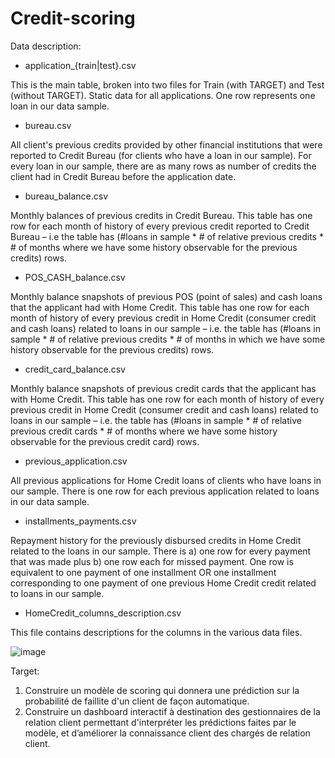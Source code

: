 # Credit-scoring

Data description:

* application_{train|test}.csv

This is the main table, broken into two files for Train (with TARGET) and Test (without TARGET).
Static data for all applications. One row represents one loan in our data sample.

* bureau.csv

All client's previous credits provided by other financial institutions that were reported to Credit Bureau (for clients who have a loan in our sample).
For every loan in our sample, there are as many rows as number of credits the client had in Credit Bureau before the application date.

* bureau_balance.csv

Monthly balances of previous credits in Credit Bureau.
This table has one row for each month of history of every previous credit reported to Credit Bureau – i.e the table has (#loans in sample * # of relative previous credits * # of months where we have some history observable for the previous credits) rows.

* POS_CASH_balance.csv

Monthly balance snapshots of previous POS (point of sales) and cash loans that the applicant had with Home Credit.
This table has one row for each month of history of every previous credit in Home Credit (consumer credit and cash loans) related to loans in our sample – i.e. the table has (#loans in sample * # of relative previous credits * # of months in which we have some history observable for the previous credits) rows.

* credit_card_balance.csv

Monthly balance snapshots of previous credit cards that the applicant has with Home Credit.
This table has one row for each month of history of every previous credit in Home Credit (consumer credit and cash loans) related to loans in our sample – i.e. the table has (#loans in sample * # of relative previous credit cards * # of months where we have some history observable for the previous credit card) rows.

* previous_application.csv

All previous applications for Home Credit loans of clients who have loans in our sample.
There is one row for each previous application related to loans in our data sample.

* installments_payments.csv

Repayment history for the previously disbursed credits in Home Credit related to the loans in our sample.
There is a) one row for every payment that was made plus b) one row each for missed payment.
One row is equivalent to one payment of one installment OR one installment corresponding to one payment of one previous Home Credit credit related to loans in our sample.

* HomeCredit_columns_description.csv

This file contains descriptions for the columns in the various data files.

![image](https://user-images.githubusercontent.com/75903609/151026482-54275cc0-9957-48c6-a9f2-7ed5096f6eca.png)


Target:

1. Construire un modèle de scoring qui donnera une prédiction sur la probabilité de faillite d'un client de façon automatique.
2. Construire un dashboard interactif à destination des gestionnaires de la relation client permettant d'interpréter les prédictions faites par le modèle, et d’améliorer la connaissance client des chargés de relation client.
